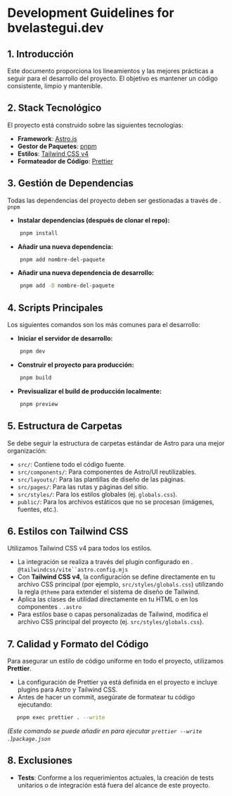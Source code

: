 # Development Guidelines for bvelastegui.dev

## 1. Introducción
Este documento proporciona los lineamientos y las mejores prácticas a seguir para el desarrollo del proyecto. El objetivo es mantener un código consistente, limpio y mantenible.

## 2. Stack Tecnológico
El proyecto está construido sobre las siguientes tecnologías:
- **Framework**: [Astro.js](https://astro.build/)
- **Gestor de Paquetes**: [pnpm](https://pnpm.io/)
- **Estilos**: [Tailwind CSS v4](https://tailwindcss.com/)
- **Formateador de Código**: [Prettier](https://prettier.io/)

## 3. Gestión de Dependencias
Todas las dependencias del proyecto deben ser gestionadas a través de . `pnpm`
- **Instalar dependencias (después de clonar el repo):**
``` bash
    pnpm install
```
- **Añadir una nueva dependencia:**
``` bash
    pnpm add nombre-del-paquete
```
- **Añadir una nueva dependencia de desarrollo:**
``` bash
    pnpm add -D nombre-del-paquete
```
## 4. Scripts Principales
Los siguientes comandos son los más comunes para el desarrollo:
- **Iniciar el servidor de desarrollo:**
``` bash
    pnpm dev
```
- **Construir el proyecto para producción:**
``` bash
    pnpm build
```
- **Previsualizar el build de producción localmente:**
``` bash
    pnpm preview
```
## 5. Estructura de Carpetas
Se debe seguir la estructura de carpetas estándar de Astro para una mejor organización:
- `src/`: Contiene todo el código fuente.
- `src/components/`: Para componentes de Astro/UI reutilizables.
- `src/layouts/`: Para las plantillas de diseño de las páginas.
- `src/pages/`: Para las rutas y páginas del sitio.
- `src/styles/`: Para los estilos globales (ej. `globals.css`).
- `public/`: Para los archivos estáticos que no se procesan (imágenes, fuentes, etc.).

## 6. Estilos con Tailwind CSS
Utilizamos Tailwind CSS v4 para todos los estilos.
- La integración se realiza a través del plugin configurado en . `@tailwindcss/vite``astro.config.mjs`
- Con **Tailwind CSS v4**, la configuración se define directamente en tu archivo CSS principal (por ejemplo, `src/styles/globals.css`) utilizando la regla `@theme` para extender el sistema de diseño de Tailwind.
- Aplica las clases de utilidad directamente en tu HTML o en los componentes . `.astro`
- Para estilos base o capas personalizadas de Tailwind, modifica el archivo CSS principal del proyecto (ej. `src/styles/globals.css`).

## 7. Calidad y Formato del Código
Para asegurar un estilo de código uniforme en todo el proyecto, utilizamos **Prettier**.
- La configuración de Prettier ya está definida en el proyecto e incluye plugins para Astro y Tailwind CSS.
- Antes de hacer un commit, asegúrate de formatear tu código ejecutando:
``` bash
   pnpm exec prettier . --write 
```
_(Este comando se puede añadir en para ejecutar `prettier --write .`)`package.json`_
## 8. Exclusiones
- **Tests**: Conforme a los requerimientos actuales, la creación de tests unitarios o de integración está fuera del alcance de este proyecto.
